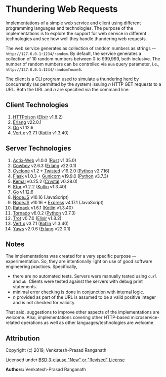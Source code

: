 # Thundering Web Requests

Implementations of a simple web service and client using different programming languages and technologies.  The purpose of the implementations is to explore the support for web service in different technologies and see how well they handle  thundering web requests.

The web service generates as collection of random numbers as strings -- `http://127.0.0.1:1234/random`.  By default, the service generates a collection of 10 random numbers between 0 to 999,999, both inclusive.  The number of random numbers can be controlled via `num` query parameter, i.e., `http://127.0.0.1:1234/random?num=5`.

The client is a CLI program used to simulate a thundering herd by concurrently (as permitted by the system) issuing *n* HTTP GET requests to a URL.  Both the URL and *n* are specified via the command line.


## Client Technologies

1.  [HTTPoison]() ([Elixir](http://www.elixir-lang.org/) v1.8.2)
2.  [Erlang](http://www.erlang.org/) v22.0.1
3.  [Go](https://golang.org/) v1.12.6
4.  [Vert.x](http://vertx.io) v3.7.1 ([Kotlin](http://kotlinlang.org) v1.3.40)


## Server Technologies

1.  [Actix-Web](https://actix.rs/) v1.0.0 ([Rust](http://rust-lang.org) v1.35.0)
2.  [Cowboy](http://ninenines.eu) v2.6.3 ([Erlang](http://erlang.org) v22.0.1)
3.  [Cyclone](http://cyclone.io) v1.2 + [Twisted](http://twistedmatrix.com/trac/) v19.2.0 ([Python](http://python.org) v2.7.16)
4.  [Flask](http://flask.pocoo.org) v1.0.3 + [Gunicorn](http://gunicorn.org/) v19.9.0 ([Python](http://python.org) v3.7.3)
5.  [Kemal](http://kemalcr.com) v0.25.2 ([Crystal](http://crystal-lang.org/) v0.28.0)
6.  [Ktor](http://ktor.io) v1.2.2 ([Kotlin](http://kotlinlang.org) v1.3.40)
7.  [Go](https://golang.org/) v1.12.6
8.  [NodeJS](http://nodejs.org) v10.16 (JavaScript)
9.  [NodeJS](http://nodejs.org) v10.16 + [Express](http://expressjs.com) v4.17.1 (JavaScript)
10. [Ratpack](http://ratpack.io) v1.6.1 ([Kotlin](http://kotlinlang.org) v1.3.40)
11. [Tornado](http://www.tornadoweb.org) v6.0.2 ([Python](http://python.org) v3.7.3)
12. [Trot](https://github.com/hexedpackets/trot) v0.7.0 ([Elixir](http://www.elixir-lang.org/) v1.8.2)
13. [Vert.x](http://vertx.io) v3.7.1 ([Kotlin](http://kotlinlang.org) v1.3.40)
14. [Yaws](http://yaws.hyber.org/) v2.0.6 ([Erlang](http://erlang.org) v22.0.1)


## Notes

The implementations was created for a very specific purpose -- experimentation.  So, they are intentionally light on use of good software engineering practices.  Specifically,
-   there are no automated tests.  Servers were manually tested using `curl` and `ab`.  Clients were tested against the servers with debug print statements.
-   minimal error checking is done in conjunction with internal logic.
-   *n* provided as part of the URL is assumed to be a valid positive integer and is not checked for validity.

That said, suggestions to improve other aspects of the implementations are welcome.  Also, implementations covering other HTTP-based microservice-related operations as well as other languages/technologies are welcome.


## Attribution

Copyright (c) 2019, Venkatesh-Prasad Ranganath

Licensed under [BSD 3-clause "New" or "Revised" License](https://choosealicense.com/licenses/bsd-3-clause/)

**Authors:** Venkatesh-Prasad Ranganath
